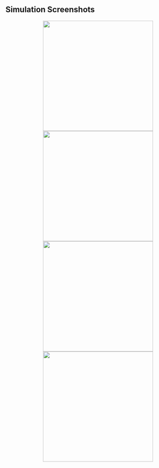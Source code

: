 ## Simulation Screenshots

<p align="center">
  <img src= "file:///C:/Users/bodye/Desktop/New%20folder/1.png" width="300"/>
  <img src="images/img2.png" width="300"/>
  <br/>
  <img src="images/img3.png" width="300"/>
  <img src="images/img4.png" width="300"/>
</p>
